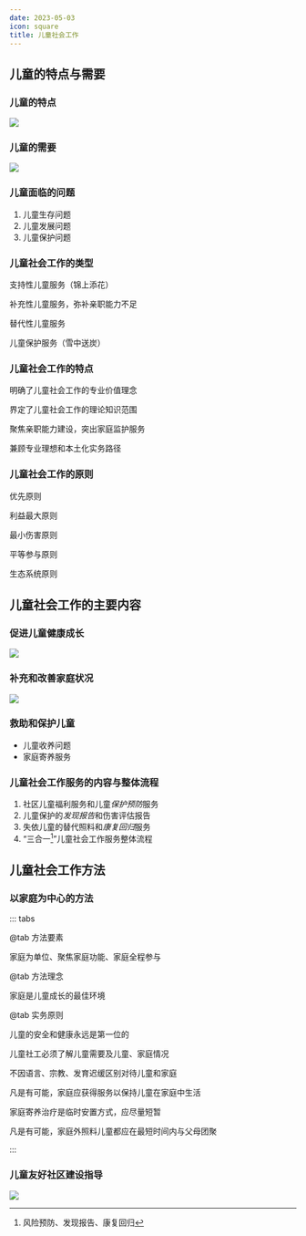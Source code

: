 ```yaml
---
date: 2023-05-03
icon: square
title: 儿童社会工作
---
```


## 儿童的特点与需要

### 儿童的特点

![](/social/儿童的特点.png)

### 儿童的需要

![](/social/儿童的需要.png)

### 儿童面临的问题

1. 儿童生存问题
2. 儿童发展问题
3. 儿童保护问题

### 儿童社会工作的类型

支持性儿童服务（锦上添花）

补充性儿童服务，弥补亲职能力不足

替代性儿童服务

儿童保护服务（雪中送炭）

### 儿童社会工作的特点 <Badge text="了解" type="tip" />

明确了儿童社会工作的专业价值理念

界定了儿童社会工作的理论知识范围

聚焦亲职能力建设，突出家庭监护服务

兼顾专业理想和本土化实务路径

### 儿童社会工作的原则 <Badge text="必考" type="warning" />

优先原则

利益最大原则

最小伤害原则

平等参与原则

生态系统原则

## 儿童社会工作的主要内容

### 促进儿童健康成长 <Badge text="必考" type="warning" />

![](/social/促进儿童健康成长.svg)

### 补充和改善家庭状况 <Badge text="了解" type="tip" />

![](/social/补充和改善家庭状况.png)

### 救助和保护儿童 <Badge text="必考" type="warning" />

- 儿童收养问题
- 家庭寄养服务

### 儿童社会工作服务的内容与整体流程 <Badge text="了解" type="tip" />

1. 社区儿童福利服务和儿童*保护预防*服务
2. 儿童保护的*发现报告*和伤害评估报告
3. 失依儿童的替代照料和*康复回归*服务
4. “三合一[^1]”儿童社会工作服务整体流程

## 儿童社会工作方法

### 以家庭为中心的方法 <Badge text="必考" type="warning" />

::: tabs

@tab 方法要素

家庭为单位、聚焦家庭功能、家庭全程参与

@tab 方法理念

家庭是儿童成长的最佳环境

@tab 实务原则

儿童的安全和健康永远是第一位的

儿童社工必须了解儿童需要及儿童、家庭情况

不因语言、宗教、发育迟缓区别对待儿童和家庭

凡是有可能，家庭应获得服务以保持儿童在家庭中生活

家庭寄养治疗是临时安置方式，应尽量短暂

凡是有可能，家庭外照料儿童都应在最短时间内与父母团聚

:::

### 儿童友好社区建设指导 <Badge text="必考" type="warning" />

![](/social/儿童友好社区建设指导.png)

[^1]:风险预防、发现报告、康复回归